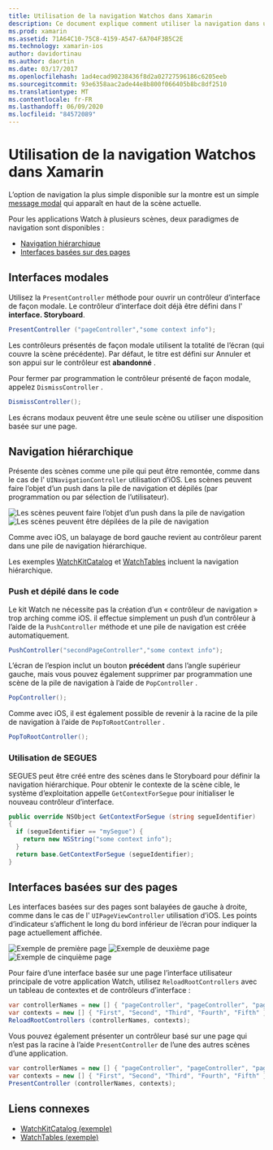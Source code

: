 ```yaml
---
title: Utilisation de la navigation Watchos dans Xamarin
description: Ce document explique comment utiliser la navigation dans une application Watchos. Il traite des interfaces modales, de la navigation hiérarchique et des interfaces basées sur des pages.
ms.prod: xamarin
ms.assetid: 71A64C10-75C8-4159-A547-6A704F3B5C2E
ms.technology: xamarin-ios
author: davidortinau
ms.author: daortin
ms.date: 03/17/2017
ms.openlocfilehash: 1ad4ecad90238436f8d2a02727596186c6205eeb
ms.sourcegitcommit: 93e6358aac2ade44e8b800f066405b8bc8df2510
ms.translationtype: MT
ms.contentlocale: fr-FR
ms.lasthandoff: 06/09/2020
ms.locfileid: "84572089"
---
```

# <a name="working-with-watchos-navigation-in-xamarin"></a>Utilisation de la navigation Watchos dans Xamarin

L’option de navigation la plus simple disponible sur la montre est un simple [message modal](#modal) qui apparaît en haut de la scène actuelle.

Pour les applications Watch à plusieurs scènes, deux paradigmes de navigation sont disponibles :

- [Navigation hiérarchique](#Hierarchical_Navigation)
- [Interfaces basées sur des pages](#Page-Based_Interfaces)

<a name="modal"></a>

## <a name="modal-interfaces"></a>Interfaces modales

Utilisez la `PresentController` méthode pour ouvrir un contrôleur d’interface de façon modale. Le contrôleur d’interface doit déjà être défini dans l' **interface. Storyboard**.

```csharp
PresentController ("pageController","some context info");
```

Les contrôleurs présentés de façon modale utilisent la totalité de l’écran (qui couvre la scène précédente). Par défaut, le titre est défini sur Annuler et son appui sur le contrôleur est **abandonné** .

Pour fermer par programmation le contrôleur présenté de façon modale, appelez `DismissController` .

```csharp
DismissController();
```

Les écrans modaux peuvent être une seule scène ou utiliser une disposition basée sur une page.

<a name="Hierarchical_Navigation"></a>

## <a name="hierarchical-navigation"></a>Navigation hiérarchique

Présente des scènes comme une pile qui peut être remontée, comme dans le cas de l' `UINavigationController` utilisation d’iOS. Les scènes peuvent faire l’objet d’un push dans la pile de navigation et dépilés (par programmation ou par sélection de l’utilisateur).

![](navigation-images/hierarchy-1.png "Les scènes peuvent faire l’objet d’un push dans la pile de navigation") ![](navigation-images/hierarchy-2.png "Les scènes peuvent être dépilées de la pile de navigation")

Comme avec iOS, un balayage de bord gauche revient au contrôleur parent dans une pile de navigation hiérarchique.

Les exemples [WatchKitCatalog](https://docs.microsoft.com/samples/xamarin/ios-samples/watchos-watchkitcatalog) et [WatchTables](https://docs.microsoft.com/samples/xamarin/ios-samples/watchos-watchtables) incluent la navigation hiérarchique.

### <a name="pushing-and-popping-in-code"></a>Push et dépilé dans le code

Le kit Watch ne nécessite pas la création d’un « contrôleur de navigation » trop arching comme iOS. il effectue simplement un push d’un contrôleur à l’aide de la `PushController` méthode et une pile de navigation est créée automatiquement.

```csharp
PushController("secondPageController","some context info");
```

L’écran de l’espion inclut un bouton **précédent** dans l’angle supérieur gauche, mais vous pouvez également supprimer par programmation une scène de la pile de navigation à l’aide de `PopController` .

```csharp
PopController();
```

Comme avec iOS, il est également possible de revenir à la racine de la pile de navigation à l’aide de `PopToRootController` .

```csharp
PopToRootController();
```

### <a name="using-segues"></a>Utilisation de SEGUES

SEGUES peut être créé entre des scènes dans le Storyboard pour définir la navigation hiérarchique. Pour obtenir le contexte de la scène cible, le système d’exploitation appelle `GetContextForSegue` pour initialiser le nouveau contrôleur d’interface.

```csharp
public override NSObject GetContextForSegue (string segueIdentifier)
{
  if (segueIdentifier == "mySegue") {
    return new NSString("some context info");
  }
  return base.GetContextForSegue (segueIdentifier);
}
```

<a name="Page-Based_Interfaces"></a>

## <a name="page-based-interfaces"></a>Interfaces basées sur des pages

Les interfaces basées sur des pages sont balayées de gauche à droite, comme dans le cas de l' `UIPageViewController` utilisation d’iOS. Les points d’indicateur s’affichent le long du bord inférieur de l’écran pour indiquer la page actuellement affichée.

![](navigation-images/paged-1.png "Exemple de première page") ![](navigation-images/paged-2.png "Exemple de deuxième page") ![](navigation-images/paged-5.png "Exemple de cinquième page")

Pour faire d’une interface basée sur une page l’interface utilisateur principale de votre application Watch, utilisez `ReloadRootControllers` avec un tableau de contextes et de contrôleurs d’interface :

```csharp
var controllerNames = new [] { "pageController", "pageController", "pageController", "pageController", "pageController" };
var contexts = new [] { "First", "Second", "Third", "Fourth", "Fifth" };
ReloadRootControllers (controllerNames, contexts);
```

Vous pouvez également présenter un contrôleur basé sur une page qui n’est pas la racine à l’aide `PresentController` de l’une des autres scènes d’une application.

```csharp
var controllerNames = new [] { "pageController", "pageController", "pageController", "pageController", "pageController" };
var contexts = new [] { "First", "Second", "Third", "Fourth", "Fifth" };
PresentController (controllerNames, contexts);
```

## <a name="related-links"></a>Liens connexes

- [WatchKitCatalog (exemple)](https://docs.microsoft.com/samples/xamarin/ios-samples/watchos-watchkitcatalog)
- [WatchTables (exemple)](https://developer.xamarin.com//samples/monotouch/watchOS/WatchTables/)
